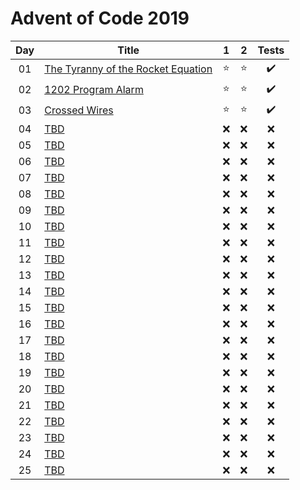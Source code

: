# Advent of Code 2019

| Day | Title                                                                     |   1    |   2    |       Tests        |
| :-: | ------------------------------------------------------------------------- | :----: | :----: | :----------------: |
| 01  | [The Tyranny of the Rocket Equation](https://adventofcode.com/2019/day/1) | :star: | :star: | :heavy_check_mark: |
| 02  | [1202 Program Alarm](https://adventofcode.com/2019/day/2)                 | :star: | :star: | :heavy_check_mark: |
| 03  | [Crossed Wires](https://adventofcode.com/2019/day/3)                      | :star: | :star: | :heavy_check_mark: |
| 04  | [TBD](https://adventofcode.com/2019/day/4)                                |  :x:   |  :x:   |        :x:         |
| 05  | [TBD](https://adventofcode.com/2019/day/5)                                |  :x:   |  :x:   |        :x:         |
| 06  | [TBD](https://adventofcode.com/2019/day/6)                                |  :x:   |  :x:   |        :x:         |
| 07  | [TBD](https://adventofcode.com/2019/day/7)                                |  :x:   |  :x:   |        :x:         |
| 08  | [TBD](https://adventofcode.com/2019/day/8)                                |  :x:   |  :x:   |        :x:         |
| 09  | [TBD](https://adventofcode.com/2019/day/9)                                |  :x:   |  :x:   |        :x:         |
| 10  | [TBD](https://adventofcode.com/2019/day/10)                               |  :x:   |  :x:   |        :x:         |
| 11  | [TBD](https://adventofcode.com/2019/day/11)                               |  :x:   |  :x:   |        :x:         |
| 12  | [TBD](https://adventofcode.com/2019/day/12)                               |  :x:   |  :x:   |        :x:         |
| 13  | [TBD](https://adventofcode.com/2019/day/13)                               |  :x:   |  :x:   |        :x:         |
| 14  | [TBD](https://adventofcode.com/2019/day/14)                               |  :x:   |  :x:   |        :x:         |
| 15  | [TBD](https://adventofcode.com/2019/day/15)                               |  :x:   |  :x:   |        :x:         |
| 16  | [TBD](https://adventofcode.com/2019/day/16)                               |  :x:   |  :x:   |        :x:         |
| 17  | [TBD](https://adventofcode.com/2019/day/17)                               |  :x:   |  :x:   |        :x:         |
| 18  | [TBD](https://adventofcode.com/2019/day/18)                               |  :x:   |  :x:   |        :x:         |
| 19  | [TBD](https://adventofcode.com/2019/day/19)                               |  :x:   |  :x:   |        :x:         |
| 20  | [TBD](https://adventofcode.com/2019/day/20)                               |  :x:   |  :x:   |        :x:         |
| 21  | [TBD](https://adventofcode.com/2019/day/21)                               |  :x:   |  :x:   |        :x:         |
| 22  | [TBD](https://adventofcode.com/2019/day/22)                               |  :x:   |  :x:   |        :x:         |
| 23  | [TBD](https://adventofcode.com/2019/day/23)                               |  :x:   |  :x:   |        :x:         |
| 24  | [TBD](https://adventofcode.com/2019/day/24)                               |  :x:   |  :x:   |        :x:         |
| 25  | [TBD](https://adventofcode.com/2019/day/25)                               |  :x:   |  :x:   |        :x:         |
